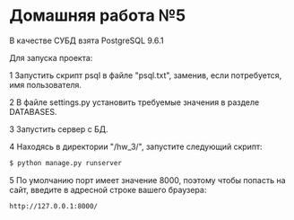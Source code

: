 Домашняя работа №5
========================
В качестве СУБД взята PostgreSQL 9.6.1

Для запуска проекта:

1 Запустить скрипт psql в файле "psql.txt", заменив, если потребуется, имя пользователя.

2 В файле settings.py установить требуемые значения в разделе DATABASES.

3 Запустить сервер с БД.

4 Находясь в директории "/hw_3/", запустите следующий скрипт:
```bash
$ python manage.py runserver
```

5 По умолчанию порт имеет значение 8000, поэтому чтобы попасть на сайт, введите в адресной строке вашего браузера:
```
http://127.0.0.1:8000/
```